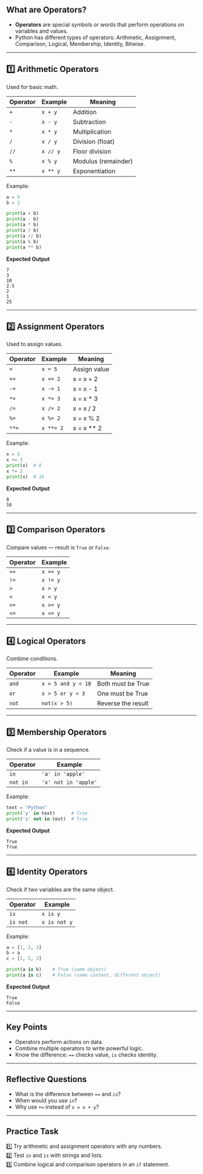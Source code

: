 ## What are Operators?

- **Operators** are special symbols or words that perform operations on variables and values.
- Python has different types of operators: Arithmetic, Assignment, Comparison, Logical, Membership, Identity, Bitwise.

---

## 1️⃣ Arithmetic Operators

Used for basic math.

| Operator | Example | Meaning |
|----------|---------|---------|
| `+` | `x + y` | Addition |
| `-` | `x - y` | Subtraction |
| `*` | `x * y` | Multiplication |
| `/` | `x / y` | Division (float) |
| `//` | `x // y` | Floor division |
| `%` | `x % y` | Modulus (remainder) |
| `**` | `x ** y` | Exponentiation |

Example:
```python
a = 5
b = 2

print(a + b)
print(a - b)
print(a * b)
print(a / b)
print(a // b)
print(a % b)
print(a ** b)
```

**Expected Output**
```text
7
3
10
2.5
2
1
25
```

---

## 2️⃣ Assignment Operators

Used to assign values.

| Operator | Example | Meaning |
|----------|---------|---------|
| `=` | `x = 5` | Assign value |
| `+=` | `x += 2` | x = x + 2 |
| `-=` | `x -= 1` | x = x - 1 |
| `*=` | `x *= 3` | x = x * 3 |
| `/=` | `x /= 2` | x = x / 2 |
| `%=` | `x %= 2` | x = x % 2 |
| `**=` | `x **= 2` | x = x ** 2 |

Example:
```python
x = 5
x += 3
print(x)  # 8
x *= 2
print(x)  # 16
```

**Expected Output**
```text
8
16
```

---

## 3️⃣ Comparison Operators

Compare values — result is `True` or `False`.

| Operator | Example |
|----------|---------|
| `==` | `x == y` |
| `!=` | `x != y` |
| `>` | `x > y` |
| `<` | `x < y` |
| `>=` | `x >= y` |
| `<=` | `x <= y` |

---

## 4️⃣ Logical Operators

Combine conditions.

| Operator | Example | Meaning |
|----------|---------|---------|
| `and` | `x > 5 and y < 10` | Both must be True |
| `or` | `x > 5 or y < 3` | One must be True |
| `not` | `not(x > 5)` | Reverse the result |

---

## 5️⃣ Membership Operators

Check if a value is in a sequence.

| Operator | Example |
|----------|---------|
| `in` | `'a' in 'apple'` |
| `not in` | `'x' not in 'apple'` |

Example:
```python
text = "Python"
print('y' in text)      # True
print('z' not in text)  # True
```

**Expected Output**
```text
True
True
```

---

## 6️⃣ Identity Operators

Check if two variables are the same object.

| Operator | Example |
|----------|---------|
| `is` | `x is y` |
| `is not` | `x is not y` |

Example:
```python
a = [1, 2, 3]
b = a
c = [1, 2, 3]

print(a is b)    # True (same object)
print(a is c)    # False (same content, different object)
```

**Expected Output**
```text
True
False
```

---

## Key Points

- Operators perform actions on data.
- Combine multiple operators to write powerful logic.
- Know the difference: `==` checks value, `is` checks identity.

---

## Reflective Questions

- What is the difference between `==` and `is`?
- When would you use `in`?
- Why use `+=` instead of `x = x + y`?

---

## Practice Task

1️⃣ Try arithmetic and assignment operators with any numbers.  
2️⃣ Test `in` and `is` with strings and lists.  
3️⃣ Combine logical and comparison operators in an `if` statement.

